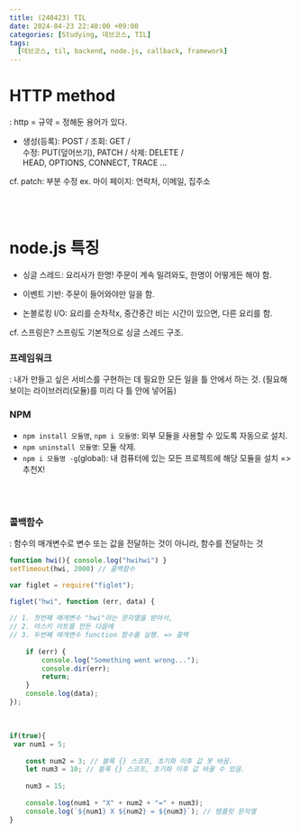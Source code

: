 ```yaml
---
title: (240423) TIL
date: 2024-04-23 22:40:00 +09:00
categories: [Studying, 데브코스, TIL]
tags: 
  [데브코스, til, backend, node.js, callback, framework]
---
```


HTTP method
===
: http = 규약 = 정해둔 용어가 있다.<br>

- 생성(등록): POST / 조회: GET / 
<br>수정: PUT(덮어쓰기), PATCH / 삭제: DELETE / <br> HEAD, OPTIONS, CONNECT, TRACE …

cf. patch: 부분 수정 ex. 마이 페이지: 연락처, 이메일, 집주소

<br><br>

node.js 특징
===

- 싱글 스레드: 요리사가 한명! 주문이 계속 밀려와도, 한명이 어떻게든 해야 함. 

- 이벤트 기반: 주문이 들어와야만 일을 함.

- 논블로킹 I/O: 요리를 순차적x, 중간중간 비는 시간이 있으면, 다른 요리를 함.


cf. 스프링은? 스프링도 기본적으로 싱글 스레드 구조. 
<br>

### 프레임워크
: 내가 만들고 싶은 서비스를 구현하는 데 필요한 모든 일을 틀 안에서 하는 것.
    (필요해보이는 라이브러리(모듈)를 미리 다 틀 안에 넣어둠)
<br>

### NPM
- `npm install 모듈명`, `npm i 모듈명`:  외부 모듈을 사용할 수 있도록 자동으로 설치.
- `npm uninstall 모듈명`: 모듈 삭제.
- `npm i 모듈명 -g`(global): 내 컴퓨터에 있는 모든 프로젝트에 해당 모듈을 설치 => 추천X!

<br><br>

### 콜백함수 
: 함수의 매개변수로 변수 또는 값을 전달하는 것이 아니라, 함수를 전달하는 것

```jsx
function hwi(){ console.log("hwihwi") }
setTimeout(hwi, 2000) // 콜백함수
```


```jsx
var figlet = require("figlet");

figlet("hwi", function (err, data) {
	
// 1. 첫번째 매개변수 "hwi"라는 문자열을 받아서, 
// 2. 아스키 아트를 만든 다음에
// 3. 두번째 매개변수 function 함수를 실행. => 콜백
	
    if (err) {
        console.log("Something went wrong...");
        console.dir(err);
        return;
    }
    console.log(data);
});
```
<br>

```jsx
if(true){
 var num1 = 5;
	
	const num2 = 3; // 블록 {} 스코프, 초기화 이후 값 못 바꿈.
	let num3 = 10; // 블록 {} 스코프, 초기화 이후 값 바꿀 수 있음.
		
	num3 = 15;
		
	console.log(num1 + "X" + num2 + "=" + num3);
	console.log(`${num1} X ${num2} = ${num3}`); // 템플릿 문자열
}   
```

